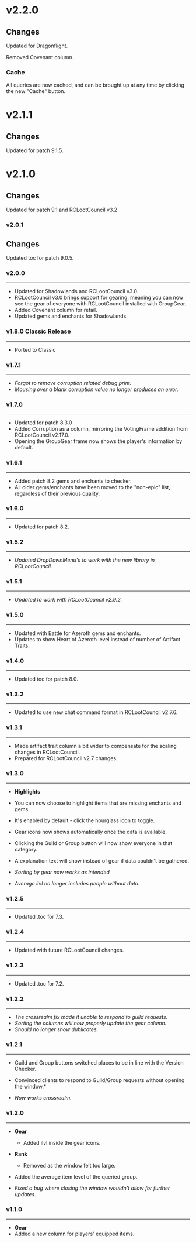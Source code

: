 # v2.2.0

## Changes

Updated for Dragonflight.

Removed Covenant column.

### Cache

All queries are now cached, and can be brought up at any time by clicking the new "Cache" button.

# v2.1.1

## Changes

Updated for patch 9.1.5.

# v2.1.0

## Changes

Updated for patch 9.1 and RCLootCouncil v3.2
### v2.0.1

## Changes 

Updated toc for patch 9.0.5.
### v2.0.0
---
* Updated for Shadowlands and RCLootCouncil v3.0.
* RCLootCouncil v3.0 brings support for gearing, meaning you can now see the gear of everyone with RCLootCouncil installed with GroupGear.
* Added Covenant column for retail.
* Updated gems and enchants for Shadowlands.

### v1.8.0 Classic Release
---
* Ported to Classic


### v1.7.1
---
* *Forgot to remove corruption related debug print.*
* *Mousing over a blank corruption value no longer produces an error.*


### v1.7.0
---
* Updated for patch 8.3.0
* Added Corruption as a column, mirroring the VotingFrame addition from RCLootCouncil v2.17.0.
* Opening the GroupGear frame now shows the player's information by default.

### v1.6.1
---
* Added patch 8.2 gems and enchants to checker.
* All older gems/enchants have been moved to the "non-epic" list, regardless of their previous quality.


### v1.6.0
---
* Updated for patch 8.2.


### v1.5.2
---
* *Updated DropDownMenu's to work with the new library in RCLootCouncil.*


### v1.5.1
---
* *Updated to work with RCLootCouncil v2.9.2.*


### v1.5.0
---
* Updated with Battle for Azeroth gems and enchants.
* Updates to show Heart of Azeroth level instead of number of Artifact Traits.

### v1.4.0
---
* Updated toc for patch 8.0.


### v1.3.2
---
* Updated to use new chat command format in RCLootCouncil v2.7.6.


### v1.3.1
---
* Made artifact trait column a bit wider to compensate for the scaling changes in RCLootCouncil.
* Prepared for RCLootCouncil v2.7 changes.


### v1.3.0
---
* **Highlights**
* You can now choose to highlight items that are missing enchants and gems.
* It's enabled by default - click the hourglass icon to toggle.

* Gear icons now shows automatically once the data is available.
* Clicking the Guild or Group button will now show everyone in that category.
* A explanation text will show instead of gear if data couldn't be gathered.

* *Sorting by gear now works as intended*
* *Average ilvl no longer includes people without data.*

### v1.2.5
---
* Updated .toc for 7.3.


### v1.2.4
---
* Updated with future RCLootCouncil changes.

### v1.2.3
---
* Updated .toc for 7.2.


### v1.2.2
---
* *The crossrealm fix made it unable to respond to guild requests.*
* *Sorting the columns will now properly update the gear column.*
* *Should no longer show dublicates.*

### v1.2.1
---
* Guild and Group buttons switched places to be in line with the Version Checker.
* Convinced clients to respond to Guild/Group requests without opening the window.*

* *Now works crossrealm.*


### v1.2.0
---
* **Gear**
  * Added ilvl inside the gear icons.


* **Rank**
  * Removed as the window felt too large.


* Added the average item level of the queried group.

* *Fixed a bug where closing the window wouldn't allow for further updates.*


### v1.1.0
---
* **Gear**
 * Added a new column for players' equipped items.
